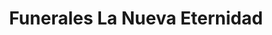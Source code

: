 ---
title: "Funerales La Nueva Eternidad"
url: /san-vicente/funerales-la-nueva-eternidad/
shop: Bestattungen
---